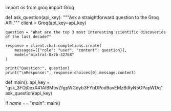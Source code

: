 import os
from groq import Groq

def ask_question(api_key):
    """Ask a straightforward question to the Groq API."""
    client = Groq(api_key=api_key)

    question = "What are the top 3 most interesting scientific discoveries of the last decade?"

    response = client.chat.completions.create(
        messages=[{"role": "user", "content": question}],
        model="mixtral-8x7b-32768"
    )
    
    print("Question:", question)
    print("\nResponse:", response.choices[0].message.content)

def main():
    api_key = "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"
    ask_question(api_key)

if _name_ == "_main_":
    main()
